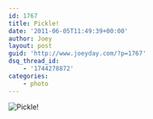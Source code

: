```yaml
---
id: 1767
title: Pickle!
date: '2011-06-05T11:49:39+00:00'
author: Joey
layout: post
guid: 'http://www.joeyday.com/?p=1767'
dsq_thread_id:
    - '1744278872'
categories:
    - photo
---
```


![Pickle!](http://joeyday.com/wp-content/uploads/2011/06/IMG_4133-e1307298522671.jpg "Pickle!")
